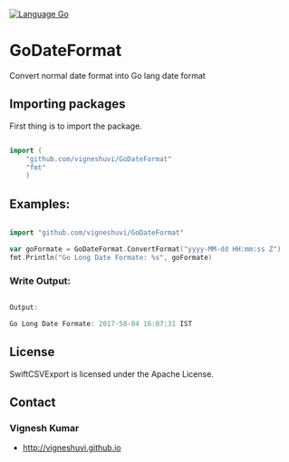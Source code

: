 [![Language Go](https://img.shields.io/badge/Go-Lang-green.svg?style=shields)](https://golang.org/)



# GoDateFormat
Convert normal date format into Go lang date format


## Importing packages

First thing is to import the package. 

```go

import ( 
	"github.com/vigneshuvi/GoDateFormat"
	"fmt"
	)

```


## Examples:

```go

import "github.com/vigneshuvi/GoDateFormat"

var goFormate = GoDateFormat.ConvertFormat("yyyy-MM-dd HH:mm:ss Z")
fmt.Println("Go Long Date Formate: %s", goFormate)


```

### Write Output:

```go

Output: 

Go Long Date Formate: 2017-58-04 16:07:31 IST

```

## License

SwiftCSVExport is licensed under the Apache License.

## Contact

### Vignesh Kumar
* http://vigneshuvi.github.io